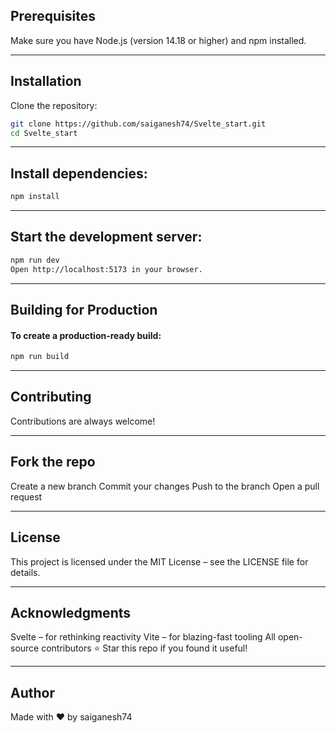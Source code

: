 ## Prerequisites
Make sure you have Node.js (version 14.18 or higher) and npm installed.

---

## Installation
Clone the repository:
```bash
git clone https://github.com/saiganesh74/Svelte_start.git
cd Svelte_start
```
---

## Install dependencies:
```bash
npm install
```

---

## Start the development server:
```bash
npm run dev
Open http://localhost:5173 in your browser.
```

---

## Building for Production
#### To create a production-ready build:
```bash
npm run build
```

---

## Contributing
Contributions are always welcome! 

---

## Fork the repo
Create a new branch 
Commit your changes
Push to the branch
Open a pull request

---

## License
This project is licensed under the MIT License – see the LICENSE file for details.

---

## Acknowledgments
Svelte – for rethinking reactivity
Vite – for blazing-fast tooling
All open-source contributors
⭐ Star this repo if you found it useful!

---

## Author
Made with ❤️ by saiganesh74